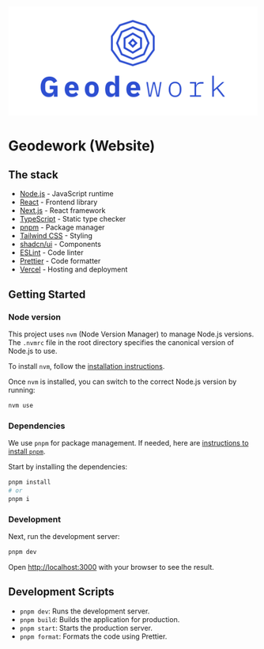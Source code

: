 <div align="center" style="margin-top: 1em; margin-bottom: 3em;">
  <a href="https://geodework.com"><img alt="Geodework hero and logo" src="./public/images/logo-vertical-blue-transparent.svg"></a>
</div>

# Geodework (Website)

## The stack

- [Node.js](https://nodejs.org/en) - JavaScript runtime
- [React](https://react.dev/) - Frontend library
- [Next.js](https://nextjs.org/) - React framework
- [TypeScript](https://www.typescriptlang.org/) - Static type checker
- [pnpm](https://pnpm.io/) - Package manager
- [Tailwind CSS](https://tailwindcss.com/) - Styling
- [shadcn/ui](https://ui.shadcn.com/) - Components
- [ESLint](https://eslint.org/) - Code linter
- [Prettier](https://prettier.io/) - Code formatter
- [Vercel](https://vercel.com/) - Hosting and deployment

## Getting Started

### Node version

This project uses `nvm` (Node Version Manager) to manage Node.js versions. The `.nvmrc` file in the root directory specifies the canonical version of Node.js to use.

To install `nvm`, follow the [installation instructions](https://github.com/nvm-sh/nvm#installing-and-updating).

Once `nvm` is installed, you can switch to the correct Node.js version by running:

```bash
nvm use
```

### Dependencies

We use `pnpm` for package management. If needed, here are [instructions to install `pnpm`](https://pnpm.io/installation).

Start by installing the dependencies:

```bash
pnpm install
# or
pnpm i
```

### Development

Next, run the development server:

```bash
pnpm dev
```

Open [http://localhost:3000](http://localhost:3000) with your browser to see the result.

## Development Scripts

- `pnpm dev`: Runs the development server.
- `pnpm build`: Builds the application for production.
- `pnpm start`: Starts the production server.
- `pnpm format`: Formats the code using Prettier.
